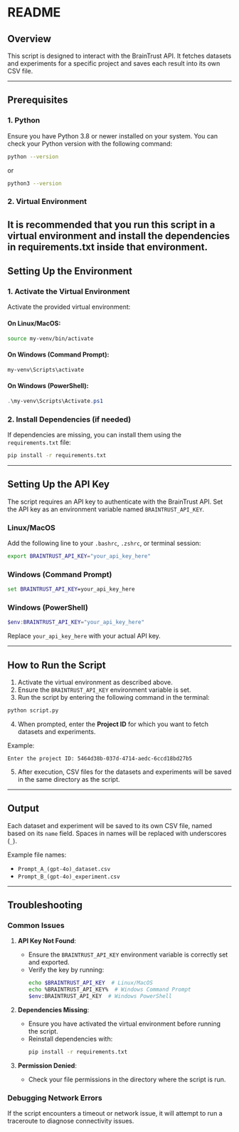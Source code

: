 # README

## Overview
This script is designed to interact with the BrainTrust API. It fetches datasets and experiments for a specific project and saves each result into its own CSV file.

---

## Prerequisites
### 1. Python
Ensure you have Python 3.8 or newer installed on your system. You can check your Python version with the following command:

```bash
python --version
```
or
```bash
python3 --version
```

### 2. Virtual Environment
It is recommended that you run this script in a virtual environment and install the dependencies in requirements.txt inside that environment.
---

## Setting Up the Environment
### 1. Activate the Virtual Environment
Activate the provided virtual environment:

#### On Linux/MacOS:
```bash
source my-venv/bin/activate
```

#### On Windows (Command Prompt):
```cmd
my-venv\Scripts\activate
```

#### On Windows (PowerShell):
```powershell
.\my-venv\Scripts\Activate.ps1
```

### 2. Install Dependencies (if needed)
If dependencies are missing, you can install them using the `requirements.txt` file:

```bash
pip install -r requirements.txt
```

---

## Setting Up the API Key
The script requires an API key to authenticate with the BrainTrust API. Set the API key as an environment variable named `BRAINTRUST_API_KEY`.

### Linux/MacOS
Add the following line to your `.bashrc`, `.zshrc`, or terminal session:

```bash
export BRAINTRUST_API_KEY="your_api_key_here"
```

### Windows (Command Prompt)
```cmd
set BRAINTRUST_API_KEY=your_api_key_here
```

### Windows (PowerShell)
```powershell
$env:BRAINTRUST_API_KEY="your_api_key_here"
```

Replace `your_api_key_here` with your actual API key.

---

## How to Run the Script
1. Activate the virtual environment as described above.
2. Ensure the `BRAINTRUST_API_KEY` environment variable is set.
3. Run the script by entering the following command in the terminal:

```bash
python script.py
```

4. When prompted, enter the **Project ID** for which you want to fetch datasets and experiments.

Example:

```text
Enter the project ID: 5464d38b-037d-4714-aedc-6ccd18bd27b5
```

5. After execution, CSV files for the datasets and experiments will be saved in the same directory as the script.

---

## Output
Each dataset and experiment will be saved to its own CSV file, named based on its `name` field. Spaces in names will be replaced with underscores (`_`).

Example file names:
- `Prompt_A_(gpt-4o)_dataset.csv`
- `Prompt_B_(gpt-4o)_experiment.csv`

---

## Troubleshooting
### Common Issues
1. **API Key Not Found**:
   - Ensure the `BRAINTRUST_API_KEY` environment variable is correctly set and exported.
   - Verify the key by running:
     ```bash
     echo $BRAINTRUST_API_KEY  # Linux/MacOS
     echo %BRAINTRUST_API_KEY%  # Windows Command Prompt
     $env:BRAINTRUST_API_KEY  # Windows PowerShell
     ```

2. **Dependencies Missing**:
   - Ensure you have activated the virtual environment before running the script.
   - Reinstall dependencies with:
     ```bash
     pip install -r requirements.txt
     ```

3. **Permission Denied**:
   - Check your file permissions in the directory where the script is run.

### Debugging Network Errors
If the script encounters a timeout or network issue, it will attempt to run a traceroute to diagnose connectivity issues.


